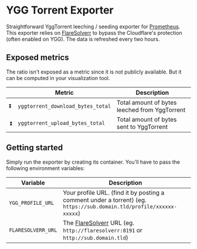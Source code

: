 # YGG Torrent Exporter

Straightforward YggTorrent leeching / seeding exporter for [Prometheus](https://github.com/prometheus/prometheus).
This exporter relies on [FlareSolverr](https://github.com/FlareSolverr/FlareSolverr) to bypass the Cloudflare's
protection (often enabled on YGG). The data is refreshed every two hours.

## Exposed metrics

The ratio isn't exposed as a metric since it is not publicly available. But it can be computed in your visualization
tool.

|   | Metric                            | Description                                   |
|---|-----------------------------------|-----------------------------------------------|
| ⏬ | `yggtorrent_download_bytes_total` | Total amount of bytes leeched from YggTorrent |
| ⏫ | `yggtorrent_upload_bytes_total`   | Total amount of bytes sent to YggTorrent      |

## Getting started

Simply run the exporter by creating its container.
You'll have to pass the following environment variables:

| Variable           | Description                                                                                                                       |
|--------------------|-----------------------------------------------------------------------------------------------------------------------------------|
| `YGG_PROFILE_URL`  | Your profile URL. (find it by posting a comment under a torrent)  (eg. `https://sub.domain.tld/profile/xxxxxx-xxxxx`)             |
| `FLARESOLVERR_URL` | The [FlareSolverr](https://github.com/FlareSolverr/FlareSolverr) URL  (eg. `http://flaresolverr:8191` or `http://sub.domain.tld`) |
